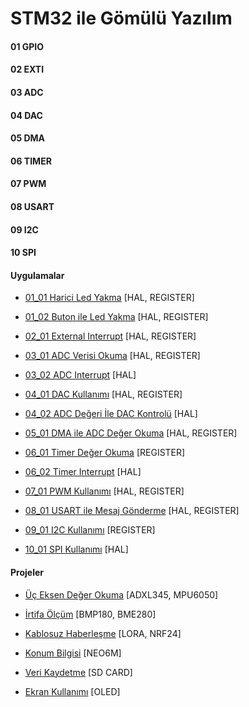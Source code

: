 # STM32 ile Gömülü Yazılım

#### 01 GPIO 

#### 02 EXTI

#### 03 ADC 

#### 04 DAC 

#### 05 DMA

#### 06 TIMER

#### 07 PWM

#### 08 USART

#### 09 I2C

#### 10 SPI

#### Uygulamalar

  - [01_01 Harici Led Yakma](https://github.com/cengizhantopcu53/stm32_ile_gomulu_yazilim/tree/main/02_01%20Harici%20Led%20Yakma) [HAL, REGISTER]

  - [01_02 Buton ile Led Yakma](https://github.com/cengizhantopcu53/stm32_ile_gomulu_yazilim/tree/main/02_02%20Buton%20ile%20Led%20Yakma) [HAL, REGISTER]

  - [02_01 External Interrupt](https://github.com/cengizhantopcu53/stm32_ile_gomulu_yazilim/tree/main/03_01%20External%20Interrupt) [HAL, REGISTER]

  - [03_01 ADC Verisi Okuma](https://github.com/cengizhantopcu53/stm32_ile_gomulu_yazilim/tree/main/04_01%20ADC%20Verisi%20Okuma) [HAL, REGISTER]

  - [03_02 ADC Interrupt](https://github.com/cengizhantopcu53/stm32_ile_gomulu_yazilim/tree/main/04_02%20ADC%20Interrupt) [HAL]

  - [04_01 DAC Kullanımı](https://github.com/cengizhantopcu53/stm32_ile_gomulu_yazilim/tree/main/05_01%20DAC%20Kullan%C4%B1m%C4%B1) [HAL, REGISTER]

  - [04_02 ADC Değeri İle DAC Kontrolü](https://github.com/cengizhantopcu53/stm32_ile_gomulu_yazilim/tree/main/05_02%20ADC%20De%C4%9Feri%20%C4%B0le%20DAC%20Kontrol%C3%BC) [HAL]

  - [05_01 DMA ile ADC Değer Okuma](https://github.com/cengizhantopcu53/stm32_ile_gomulu_yazilim/tree/main/06_01%20DMA%20ile%20ADC%20De%C4%9Fer%20Okuma) [HAL, REGISTER]

  - [06_01 Timer Değer Okuma](https://github.com/cengizhantopcu53/stm32_ile_gomulu_yazilim/tree/main/07_01%20Timer%20De%C4%9Fer%20Okuma) [REGISTER]

  - [06_02 Timer Interrupt](https://github.com/cengizhantopcu53/stm32_ile_gomulu_yazilim/tree/main/07_02%20Timer%20Interrupt) [HAL]

  - [07_01 PWM Kullanımı](https://github.com/cengizhantopcu53/stm32_ile_gomulu_yazilim/tree/main/08_01%20PWM%20Kullan%C4%B1m%C4%B1) [HAL, REGISTER]

  - [08_01 USART ile Mesaj Gönderme](https://github.com/cengizhantopcu53/stm32_ile_gomulu_yazilim/tree/main/09_01%20USART%20ile%20Mesaj%20G%C3%B6nderme) [HAL, REGISTER]

  - [09_01 I2C Kullanımı](https://github.com/cengizhantopcu53/stm32_ile_gomulu_yazilim/tree/main/10_01%20I2C%20Kullan%C4%B1m%C4%B1) [REGISTER]

  - [10_01 SPI Kullanımı](https://github.com/cengizhantopcu53/stm32_ile_gomulu_yazilim/tree/main/10_01%20SPI%20Kullan%C4%B1m%C4%B1) [HAL]

#### Projeler

  - [Üç Eksen Değer Okuma](https://github.com/cengizhantopcu53/stm32_ile_gomulu_yazilim/tree/main/%C3%9C%C3%A7%20Eksen%20De%C4%9Fer%20Okuma) [ADXL345, MPU6050]

  - [İrtifa Ölçüm](https://github.com/cengizhantopcu53/stm32_ile_gomulu_yazilim/tree/main/%C4%B0rtifa%20%C3%96l%C3%A7%C3%BCm) [BMP180, BME280]
  
  - [Kablosuz Haberleşme](https://github.com/cengizhantopcu53/stm32_ile_gomulu_yazilim/tree/main/Kablosuz%20Haberlesme) [LORA, NRF24]
 
  - [Konum Bilgisi](https://github.com/cengizhantopcu53/stm32_ile_gomulu_yazilim/tree/main/Konum%20Bilgisi) [NEO6M]
  
  - [Veri Kaydetme](https://github.com/cengizhantopcu53/stm32_ile_gomulu_yazilim/tree/main/Veri%20Kaydetme) [SD CARD]
  
  - [Ekran Kullanımı](https://github.com/cengizhantopcu53/stm32_ile_gomulu_yazilim/tree/main/Ekran%20Kullan%C4%B1m%C4%B1) [OLED]
  
